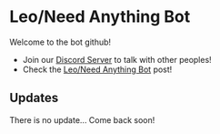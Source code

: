 # Leo/Need Anything Bot
Welcome to the bot github!
- Join our [Discord Server](https://discord.gg/j6WDcm39tX) to talk with other peoples!
- Check the [Leo/Need Anything Bot](https://x.com/leoneedanything) post!
## Updates
There is no update... Come back soon!
